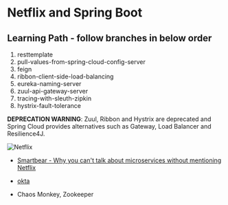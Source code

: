 # Netflix and Spring Boot

## Learning Path - follow branches in below order
1.  resttemplate
2.  pull-values-from-spring-cloud-config-server
3.  feign
4.  ribbon-client-side-load-balancing
5.  eureka-naming-server
6.  zuul-api-gateway-server
7.  tracing-with-sleuth-zipkin
8.  hystrix-fault-tolerance

**DEPRECATION WARNING**:  Zuul, Ribbon and Hystrix are deprecated and Spring Cloud provides alternatives such as Gateway, Load Balancer and Resilience4J.

![Netflix](https://i1.wp.com/samirbehara.com/wp-content/uploads/2019/05/netflix-oss-framework.png?fit=1215%2C701&ssl=1)

* [Smartbear - Why you can't talk about microservices without mentioning Netflix](https://smartbear.com/blog/develop/why-you-cant-talk-about-microservices-without-ment/)

* [okta](https://www.baeldung.com/spring-security-okta)

* Chaos Monkey, Zookeeper

